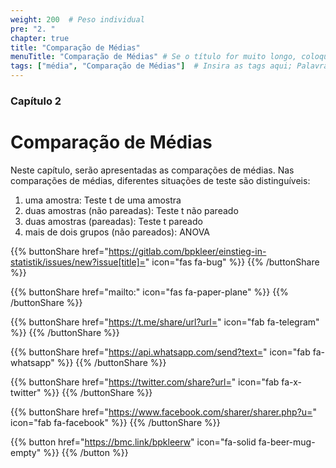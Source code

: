 ```yaml
---
weight: 200  # Peso individual
pre: "2. "
chapter: true
title: "Comparação de Médias"
menuTitle: "Comparação de Médias" # Se o título for muito longo, coloque o título curto aqui
tags: ["média", "Comparação de Médias"]  # Insira as tags aqui; Palavra curta que descreve o que acontece na página
---
```


### Capítulo 2

# Comparação de Médias

Neste capítulo, serão apresentadas as comparações de médias. Nas comparações de médias, diferentes situações de teste são distinguíveis:

<ol class="index-list">
  <li>uma amostra: Teste t de uma amostra</li>
  <li>duas amostras (não pareadas): Teste t não pareado</li>
  <li>duas amostras (pareadas): Teste t pareado</li>
  <li>mais de dois grupos (não pareados): ANOVA</li>
</ol>

{{% buttonShare href="https://gitlab.com/bpkleer/einstieg-in-statistik/issues/new?issue[title]=" icon="fas fa-bug" %}} {{% /buttonShare %}} 

{{% buttonShare href="mailto:" icon="fas fa-paper-plane" %}} {{% /buttonShare %}}

{{% buttonShare href="https://t.me/share/url?url=" icon="fab fa-telegram" %}} {{% /buttonShare %}}

{{% buttonShare href="https://api.whatsapp.com/send?text=" icon="fab fa-whatsapp" %}} {{% /buttonShare %}}

{{% buttonShare href="https://twitter.com/share?url=" icon="fab fa-x-twitter" %}} {{% /buttonShare %}}

{{% buttonShare href="https://www.facebook.com/sharer/sharer.php?u=" icon="fab fa-facebook" %}} {{% /buttonShare %}}

{{% button href="https://bmc.link/bpkleerw" icon="fa-solid fa-beer-mug-empty" %}} {{% /button %}}
